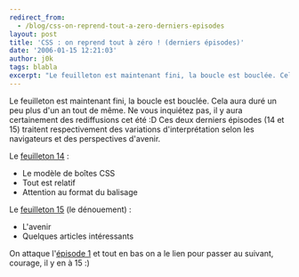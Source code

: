 ```yaml
---
redirect_from:
  - /blog/css-on-reprend-tout-a-zero-derniers-episodes
layout: post
title: 'CSS : on reprend tout à zéro ! (derniers épisodes)'
date: '2006-01-15 12:21:03'
author: j0k
tags: blabla
excerpt: "Le feuilleton est maintenant fini, la boucle est bouclée. Cela aura duré un peu plus d'un an tout de même. Ne vous inquiétez pas, il y aura certainement des rediffusions cet été :D     \nCes deux derniers épisodes (14 et 15) traitent respectivement des variations d'interprétation selon les navigateurs et des perspectives d'avenir.  \n  \nLe [feuilleton      …"
---
```


Le feuilleton est maintenant fini, la boucle est bouclée. Cela aura duré un peu plus d'un an tout de même. Ne vous inquiétez pas, il y aura certainement des rediffusions cet été :D
Ces deux derniers épisodes (14 et 15) traitent respectivement des variations d'interprétation selon les navigateurs et des perspectives d'avenir.

Le [feuilleton 14](http://www.pompage.net/pompe/cssdezero-14/) :
* Le modèle de boîtes CSS
* Tout est relatif
* Attention au format du balisage

Le [feuilleton 15](http://www.pompage.net/pompe/cssdezero-15/) (le dénouement) :
* L'avenir
* Quelques articles intéressants

On attaque l'[épisode 1](http://www.pompage.net/pompe/cssdezero-1/) et tout en bas on a le lien pour passer au suivant, courage, il y en à 15 :)
